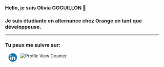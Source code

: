### Hello, je suis Olivia GOGUILLON 👋
### Je suis étudiante en alternance chez Orange en tant que développeuse.
<hr/>

### Tu peux me suivre sur:

<a href="https://www.linkedin.com/in/olivia-goguillon-b56712191/">
  <img align="left" alt="GOGUILLON Olivia" width="50" src="https://github.com/oliviagog/oliviagog/blob/main/LinkedIn.png" />
</a>

 ![Profile View Counter](https://komarev.com/ghpvc/?username=oliviagog)
